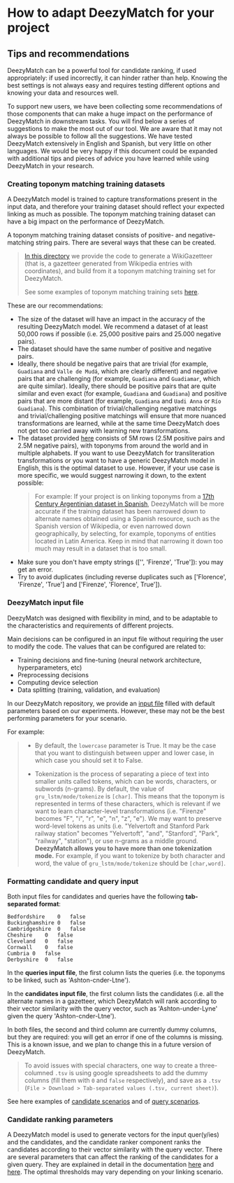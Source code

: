 # How to adapt DeezyMatch for your project

## Tips and recommendations

DeezyMatch can be a powerful tool for candidate ranking, if used appropriately: if used incorrectly, it can hinder rather than help. Knowing the best settings is not always easy and requires testing different options and knowing your data and resources well.

To support new users, we have been collecting some recommendations of those components that can make a huge impact on the performance of DeezyMatch in downstream tasks. You will find below a series of suggestions to make the most out of our tool. We are aware that it may not always be possible to follow all the suggestions. We have tested DeezyMatch extensively in English and Spanish, but very little on other languages. We would be very happy if this document could be expanded with additional tips and pieces of advice you have learned while using DeezyMatch in your research.

### Creating toponym matching training datasets

A DeezyMatch model is trained to capture transformations present in the input data, and therefore your training dataset should reflect your expected linking as much as possible. The toponym matching training dataset can have a big impact on the performance of DeezyMatch.

A toponym matching training dataset consists of positive- and negative-matching string pairs. There are several ways that these can be created. 
> [In this directory](https://github.com/LinkedPasts/LaNC-workshop/tree/main/deezymatch/create_topmatching_dataset) we provide the code to generate a WikiGazetteer (that is, a gazetteer generated from Wikipedia entries with coordinates), and build from it a toponym matching training set for DeezyMatch.
> 
> See some examples of toponym matching training sets [here](https://github.com/LinkedPasts/LaNC-workshop/tree/main/deezymatch/dataset).

These are our recommendations:
* The size of the dataset will have an impact in the accuracy of the resulting DeezyMatch model. We recommend a dataset of at least 50,000 rows if possible (i.e. 25,000 positive pairs and 25.000 negative pairs).
* The dataset should have the same number of positive and negative pairs.
* Ideally, there should be negative pairs that are trivial (for example, `Guadiana` and `Valle de Mudá`, which are clearly different) and negative pairs that are challenging (for example, `Guadiana` and `Guadiamar`, which are quite similar). Ideally, there should be positive pairs that are quite similar and even exact (for example, `Guadiana` and `Guadiana`) and positive pairs that are more distant (for example, `Guadiana` and `Uadi Anna` or `Río Guadiana`). This combination of trivial/challenging negative matchings and trivial/challenging positive matchings will ensure that more nuanced transformations are learned, while at the same time DeezyMatch does not get too carried away with learning new transformations.
* The dataset provided [here](https://github.com/ruipds/Toponym-Matching/tree/master/dataset) consists of 5M rows (2.5M positive pairs and 2.5M negative pairs), with toponyms from around the world and in multiple alphabets. If you want to use DeezyMatch for transliteration transformations or you want to have a generic DeezyMatch model in English, this is the optimal dataset to use. However, if your use case is more specific, we would suggest narrowing it down, to the extent possible:
    > For example:
    > If your project is on linking toponyms from a [17th Century Argentinian dataset in Spanish](https://arounddh.org/en/la-argentina-manuscrita), DeezyMatch will be more accurate if the training dataset has been narrowed down to alternate names obtained using a Spanish resource, such as the Spanish version of Wikipedia, or even narrowed down geographically, by selecting, for example, toponyms of entities located in Latin America. Keep in mind that narrowing it down too much may result in a dataset that is too small.
* Make sure you don't have empty strings (['', 'Firenze', 'True']): you may get an error.
* Try to avoid duplicates (including reverse duplicates such as ['Florence', 'Firenze', 'True'] and ['Firenze', 'Florence', True']).

### DeezyMatch input file

DeezyMatch was designed with flexibility in mind, and to be adaptable to the characteristics and requirements of different projects.

Main decisions can be configured in an input file without requiring the user to modify the code. The values that can be configured are related to:
* Training decisions and fine-tuning (neural network architecture, hyperparameters, etc)
* Preprocessing decisions
* Computing device selection
* Data splitting (training, validation, and evaluation)

In our DeezyMatch repository, we provide an [input file](https://github.com/Living-with-machines/DeezyMatch/blob/master/inputs/input_dfm.yaml) filled with default parameters based on our experiments. However, these may not be the best performing parameters for your scenario. 

For example:

> * By default, the `lowercase` parameter is True. It may be the case that you want to distinguish between upper and lower case, in which case you should set it to False.
> 
> * Tokenization is the process of separating a piece of text into smaller units called tokens, which can be words, characters, or subwords (n-grams). By default, the value of `gru_lstm/mode/tokenize` is `[char]`. This means that the toponym is represented in terms of these characters, which is relevant if we want to learn character-level transformations (i.e. "Firenze" becomes "F", "i", "r", "e", "n", "z", "e"). We may want to preserve word-level tokens as units (i.e. "Yelvertoft and Stanford Park railway station" becomes "Yelvertoft", "and", "Stanford", "Park", "railway", "station"), or use n-grams as a middle ground. **DeezyMatch allows you to have more than one tokenization mode.** For example, if you want to tokenize by both character and word, the value of `gru_lstm/mode/tokenize` should be `[char,word]`.

### Formatting candidate and query input

Both input files for candidates and queries have the following **tab-separated format**:

```
Bedfordshire	0	false
Buckinghamshire	0	false
Cambridgeshire	0	false
Cheshire	0	false
Cleveland	0	false
Cornwall	0	false
Cumbria	0	false
Derbyshire	0	false
```

In the **queries input file**, the first column lists the queries (i.e. the toponyms to be linked, such as 'Ashton-cnder-Ltne').

In the **candidates input file**, the first column lists the candidates (i.e. all the alternate names in a gazetteer, which DeezyMatch will rank according to their vector similarity with the query vector, such as 'Ashton-under-Lyne' given the query 'Ashton-cnder-Ltne').

In both files, the second and third column are currently dummy columns, but they are required: you will get an error if one of the columns is missing. This is a known issue, and we plan to change this in a future version of DeezyMatch. 
> To avoid issues with special characters, one way to create a three-columned `.tsv` is using google spreadsheets to add the dummy columns (fill them with `0` and `false` respectively), and save as a `.tsv` (`File > Download > Tab-separated values (.tsv, current sheet)`).

See here examples of [candidate scenarios](https://github.com/LinkedPasts/LaNC-workshop/tree/main/deezymatch/candidate_scenarios) and of [query scenarios](https://github.com/LinkedPasts/LaNC-workshop/tree/main/deezymatch/query_scenarios).

### Candidate ranking parameters

A DeezyMatch model is used to generate vectors for the input quer(y/ies) and the candidates, and the candidate ranker component ranks the candidates according to their vector similarity with the query vector. There are several parameters that can affect the ranking of the candidates for a given query. They are explained in detail in the documentation [here](https://github.com/Living-with-machines/DeezyMatch/#candidateranker) and [here](https://github.com/Living-with-machines/DeezyMatch/#tips--suggestions-on-deezymatch-functionalities). The optimal thresholds may vary depending on your linking scenario.
